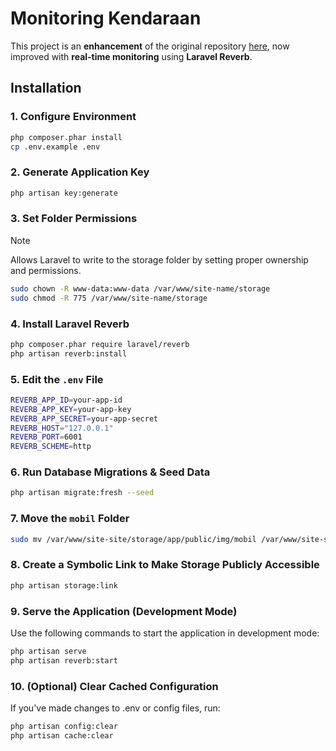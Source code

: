 # Monitoring Kendaraan
This project is an **enhancement** of the original repository [here](https://github.com/gilangmaulana1405/monitoring-kendaraan-fln), now improved with **real-time monitoring** using **Laravel Reverb**.

## Installation
### 1. Configure Environment

```bash
php composer.phar install
cp .env.example .env
```

### 2. Generate Application Key

```bash
php artisan key:generate
```

### 3. Set Folder Permissions

> [!NOTE]
> Allows Laravel to write to the storage folder by setting proper ownership and permissions.
```bash
sudo chown -R www-data:www-data /var/www/site-name/storage
sudo chmod -R 775 /var/www/site-name/storage
```

### 4. Install Laravel Reverb

```bash
php composer.phar require laravel/reverb
php artisan reverb:install
```
### 5. Edit the `.env` File

```bash
REVERB_APP_ID=your-app-id
REVERB_APP_KEY=your-app-key
REVERB_APP_SECRET=your-app-secret
REVERB_HOST="127.0.0.1"
REVERB_PORT=6001
REVERB_SCHEME=http
```

### 6. Run Database Migrations & Seed Data

```bash
php artisan migrate:fresh --seed
```

### 7. Move the `mobil` Folder

```bash
sudo mv /var/www/site-site/storage/app/public/img/mobil /var/www/site-site/storage/app/public/mobil
```

### 8. Create a Symbolic Link to Make Storage Publicly Accessible

```bash
php artisan storage:link
```

### 9. Serve the Application (Development Mode)
Use the following commands to start the application in development mode:

```bash
php artisan serve
php artisan reverb:start
```

### 10. (Optional) Clear Cached Configuration

If you've made changes to .env or config files, run:
```bash
php artisan config:clear
php artisan cache:clear
```